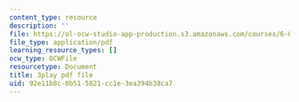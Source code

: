 ```yaml
---
content_type: resource
description: ''
file: https://ol-ocw-studio-app-production.s3.amazonaws.com/courses/6-890-algorithmic-lower-bounds-fun-with-hardness-proofs-fall-2014/92e11b8c0b515821cc1e3ea394b38ca7_KdN2mQ594t0.pdf
file_type: application/pdf
learning_resource_types: []
ocw_type: OCWFile
resourcetype: Document
title: 3play pdf file
uid: 92e11b8c-0b51-5821-cc1e-3ea394b38ca7
---
```

